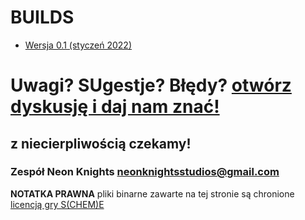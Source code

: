 # BUILDS

- [Wersja 0.1 (styczeń 2022)](https://github.com/gucio321/sCHEMe-website/releases/tag/v0.1)

<h1>Uwagi? SUgestje? Błędy? <a href="https://github.com/neonKnights/sCHEMe-website/issues/new">otwórz dyskusję i daj nam znać!</a></h1>
<h2>z niecierpliwością czekamy!</h2>
<h3>Zespół Neon Knights <a href="mailto:neonknightsstudios@gmail.com">neonknightsstudios@gmail.com</a></h3>

**NOTATKA PRAWNA** pliki binarne zawarte na tej stronie są chronione [licencją gry S(CHEM)E](./licenses/sCHEMe-LICENSE)
